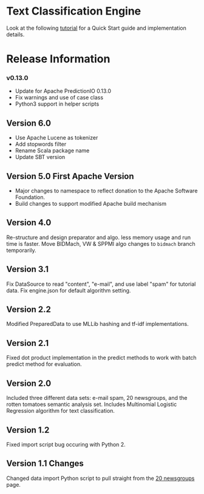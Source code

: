 # Text Classification Engine

Look at the following
[tutorial](https://predictionio.apache.org/demo/textclassification/)
for a Quick Start guide and implementation details.

# Release Information

### v0.13.0

- Update for Apache PredictionIO 0.13.0
- Fix warnings and use of case class
- Python3 support in helper scripts

## Version 6.0

- Use Apache Lucene as tokenizer
- Add stopwords filter
- Rename Scala package name
- Update SBT version

## Version 5.0 **First Apache Version**

- Major changes to namespace to reflect donation to the Apache Software Foundation.
- Build changes to support modified Apache build mechanism

## Version 4.0

Re-structure and design preparator and algo. less memory usage and run time is faster.
Move BIDMach, VW & SPPMI algo changes to `bidmach` branch temporarily.

## Version 3.1

Fix DataSource to read "content", "e-mail", and use label "spam" for tutorial data.
Fix engine.json for default algorithm setting.


## Version 2.2

Modified PreparedData to use MLLib hashing and tf-idf implementations.

## Version 2.1

Fixed dot product implementation in the predict methods to work with batch predict method for evaluation.

## Version 2.0

Included three different data sets: e-mail spam, 20 newsgroups, and the rotten tomatoes semantic analysis set. Includes Multinomial Logistic Regression algorithm for text classification.

## Version 1.2

Fixed import script bug occuring with Python 2.

## Version 1.1 Changes

Changed data import Python script to pull straight from the [20 newsgroups](http://qwone.com/~jason/20Newsgroups/) page.
